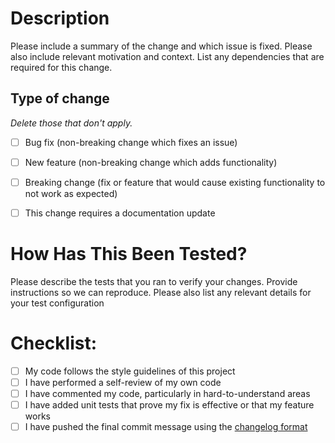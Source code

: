 # Description

Please include a summary of the change and which issue is fixed. Please also include relevant motivation and context. List any dependencies that are required for this change.


## Type of change

_Delete those that don't apply._

- [ ] Bug fix (non-breaking change which fixes an issue)
- [ ] New feature (non-breaking change which adds functionality)
- [ ] Breaking change (fix or feature that would cause existing functionality to not work as expected)
- [ ] This change requires a documentation update


# How Has This Been Tested?

Please describe the tests that you ran to verify your changes. Provide instructions so we can reproduce. Please also list any relevant details for your test configuration


# Checklist:

- [ ] My code follows the style guidelines of this project
- [ ] I have performed a self-review of my own code
- [ ] I have commented my code, particularly in hard-to-understand areas
- [ ] I have added unit tests that prove my fix is effective or that my feature works
- [ ] I have pushed the final commit message using the [changelog format](https://github.com/nih-sparc/sparc-design-system-components/wiki/Generating-a-Changelog)
